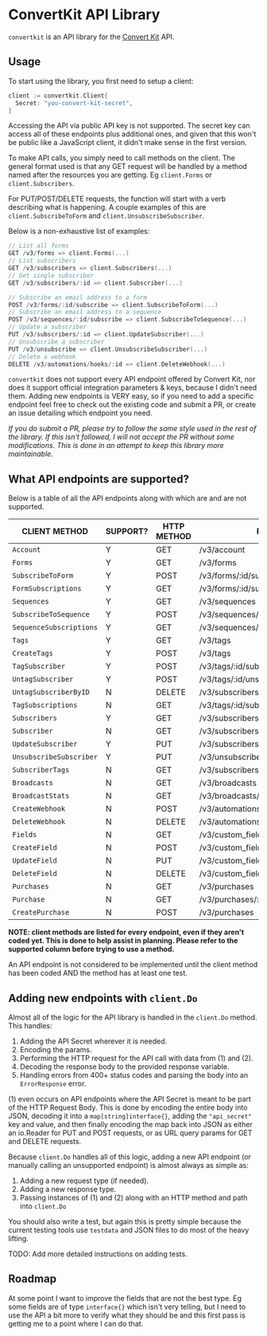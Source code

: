 # ConvertKit API Library

`convertkit` is an API library for the [Convert Kit](https://convertkit.com/) API.

## Usage

To start using the library, you first need to setup a client:

```go
client := convertkit.Client{
  Secret: "you-convert-kit-secret",
}
```

Accessing the API via public API key is not supported. The secret key can access all of these endpoints plus additional ones, and given that this won't be public like a JavaScript client, it didn't make sense in the first version.

To make API calls, you simply need to call methods on the client. The general format used is that any GET request will be handled by a method named after the resources you are getting. Eg `client.Forms` or `client.Subscribers`.

For PUT/POST/DELETE requests, the function will start with a verb describing what is happening. A couple examples of this are `client.SubscribeToForm` and `client.UnsubscribeSubscriber`.

Below is a non-exhaustive list of examples:

```go
// List all forms
GET /v3/forms => client.Forms(...)
// List subscribers
GET /v3/subscribers => client.Subscribers(...)
// Get single subscriber
GET /v3/subscribers/:id => client.Subscriber(...)

// Subscribe an email address to a form
POST /v3/forms/:id/subscribe => client.SubscribeToForm(...)
// Subscribe an email address to a sequence
POST /v3/sequences/:id/subscribe => client.SubscribeToSequence(...)
// Update a subscriber
PUT /v3/subscribers/:id => client.UpdateSubscriber(...)
// Unsubscribe a subscriber
PUT /v3/unsubscribe => client.UnsubscribeSubscriber(...)
// Delete a webhook
DELETE /v3/automations/hooks/:id => client.DeleteWebhook(...)
```

`convertkit` does not support every API endpoint offered by Convert Kit, nor does it support official integration parameters & keys, because I didn't need them. Adding new endpoints is VERY easy, so if you need to add a specific endpoint feel free to check out the existing code and submit a PR, or create an issue detailing which endpoint you need.

_If you do submit a PR, please try to follow the same style used in the rest of the library. If this isn't followed, I will not accept the PR without some modifications. This is done in an attempt to keep this library more maintainable._

## What API endpoints are supported?

Below is a table of all the API endpoints along with which are and are not supported.


| CLIENT METHOD           | SUPPORT? | HTTP METHOD | PATH                                 |
|-------------------------|----------|-------------|--------------------------------------|
| `Account`               | Y        | GET         | /v3/account                          |
| `Forms`                 | Y        | GET         | /v3/forms                            |
| `SubscribeToForm`       | Y        | POST        | /v3/forms/:id/subscribe              |
| `FormSubscriptions`     | Y        | GET         | /v3/forms/:id/subscriptions          |
| `Sequences`             | Y        | GET         | /v3/sequences                        |
| `SubscribeToSequence`   | Y        | POST        | /v3/sequences/:id/subscribe          |
| `SequenceSubscriptions` | Y        | GET         | /v3/sequences/:id/subscriptions      |
| `Tags`                  | Y        | GET         | /v3/tags                             |
| `CreateTags`             | Y        | POST        | /v3/tags                             |
| `TagSubscriber`         | Y        | POST        | /v3/tags/:id/subscribe               |
| `UntagSubscriber`       | Y        | POST        | /v3/tags/:id/unsubscribe             |
| `UntagSubscriberByID`   | N        | DELETE      | /v3/subscribers/:sub_id/tags/:tag_id |
| `TagSubscriptions`      | N        | GET         | /v3/tags/:id/subscriptions           |
| `Subscribers`           | Y        | GET         | /v3/subscribers                      |
| `Subscriber`            | N        | GET         | /v3/subscribers/:id                  |
| `UpdateSubscriber`      | Y        | PUT         | /v3/subscribers/:id                  |
| `UnsubscribeSubscriber` | Y        | PUT         | /v3/unsubscribe                      |
| `SubscriberTags`        | N        | GET         | /v3/subscribers/:id/tags             |
| `Broadcasts`            | N        | GET         | /v3/broadcasts                       |
| `BroadcastStats`        | N        | GET         | /v3/broadcasts/:id/stats             |
| `CreateWebhook`         | N        | POST        | /v3/automations/hooks                |
| `DeleteWebhook`         | N        | DELETE      | /v3/automations/hooks/:rule_id       |
| `Fields`                | N        | GET         | /v3/custom_fields                    |
| `CreateField`           | N        | POST        | /v3/custom_fields                    |
| `UpdateField`           | N        | PUT         | /v3/custom_fields/:id                |
| `DeleteField`           | N        | DELETE      | /v3/custom_fields/:id                |
| `Purchases`             | N        | GET         | /v3/purchases                        |
| `Purchase`              | N        | GET         | /v3/purchases/:id                    |
| `CreatePurchase`        | N        | POST        | /v3/purchases                        |


**NOTE: client methods are listed for every endpoint, even if they aren't coded yet. This is done to help assist in planning. Please refer to the supported column before trying to use a method.**

An API endpoint is not considered to be implemented until the client method has been coded AND the method has at least one test.

## Adding new endpoints with `client.Do`

Almost all of the logic for the API library is handled in the `client.Do` method. This handles:

1. Adding the API Secret wherever it is needed.
2. Encoding the params.
3. Performing the HTTP request for the API call with data from (1) and (2).
4. Decoding the response body to the provided response variable.
5. Handling errors from 400+ status codes and parsing the body into an `ErrorResponse` error.

(1) even occurs on API endpoints where the API Secret is meant to be part of the HTTP Request Body. This is done by encoding the entire body into JSON, decoding it into a `map[string]interface{}`, adding the `"api_secret"` key and value, and then finally encoding the map back into JSON as either an io.Reader for PUT and POST requests, or as URL query params for GET and DELETE requests.

Because `client.Do` handles all of this logic, adding a new API endpoint (or manually calling an unsupported endpoint) is almost always as simple as:

1. Adding a new request type (if needed).
2. Adding a new response type.
3. Passing instances of (1) and (2) along with an HTTP method and path into `client.Do`

You should also write a test, but again this is pretty simple because the current testing tools use `testdata` and JSON files to do most of the heavy lifting.

TODO: Add more detailed instructions on adding tests.

## Roadmap

At some point I want to improve the fields that are not the best type. Eg some fields are of type `interface{}` which isn't very telling, but I need to use the API a bit more to verify what they should be and this first pass is getting me to a point where I can do that.
